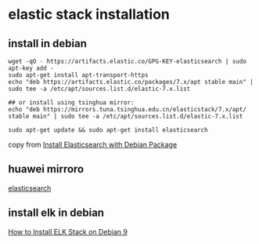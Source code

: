 # elastic stack installation

## install in debian
``` shell
wget -qO - https://artifacts.elastic.co/GPG-KEY-elasticsearch | sudo apt-key add -
sudo apt-get install apt-transport-https
echo "deb https://artifacts.elastic.co/packages/7.x/apt stable main" | sudo tee -a /etc/apt/sources.list.d/elastic-7.x.list

## or install using tsinghua mirror:
echo "deb https://mirrors.tuna.tsinghua.edu.cn/elasticstack/7.x/apt/ stable main" | sudo tee -a /etc/apt/sources.list.d/elastic-7.x.list

sudo apt-get update && sudo apt-get install elasticsearch
```

copy from [Install Elasticsearch with Debian Package](https://www.elastic.co/guide/en/elasticsearch/reference/current/deb.html)

## huawei mirroro
[elasticsearch](https://mirrors.huaweicloud.com/elasticsearch/)

## install elk in debian
[How to Install ELK Stack on Debian 9](https://www.rosehosting.com/blog/how-to-install-the-elk-stack-on-debian-9/)
